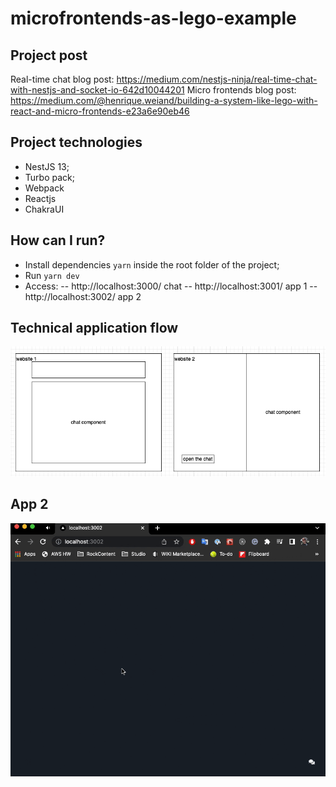# microfrontends-as-lego-example

## Project post

Real-time chat blog post: https://medium.com/nestjs-ninja/real-time-chat-with-nestjs-and-socket-io-642d10044201
Micro frontends blog post: https://medium.com/@henrique.weiand/building-a-system-like-lego-with-react-and-micro-frontends-e23a6e90eb46

## Project technologies
- NestJS 13;
- Turbo pack;
- Webpack
- Reactjs
- ChakraUI

## How can I run?
- Install dependencies `yarn` inside the root folder of the project;
- Run `yarn dev`
- Access:
-- http://localhost:3000/ chat
-- http://localhost:3001/ app 1
-- http://localhost:3002/ app 2

## Technical application flow
![Preview](https://raw.githubusercontent.com/henriqueweiand/react-tests-lab/master/microfrontends-as-lego-example/assets/diagram.png)

## App 2
![Preview](https://raw.githubusercontent.com/henriqueweiand/react-tests-lab/master/microfrontends-as-lego-example/assets/app2.gif)
